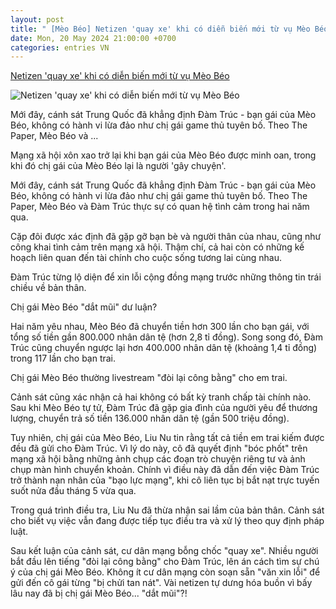 ```yaml
---
layout: post
title: " [Mèo Béo] Netizen 'quay xe' khi có diễn biến mới từ vụ Mèo Béo"
date: Mon, 20 May 2024 21:00:00 +0700
categories: entries VN
---
```

[Netizen 'quay xe' khi có diễn biến mới từ vụ Mèo Béo](https://cuoi.tuoitre.vn/netizen-quay-xe-khi-co-dien-bien-moi-tu-vu-meo-beo-2024052015031625.htm)

![Netizen 'quay xe' khi có diễn biến mới từ vụ Mèo Béo](https://cdn.tuoitre.vn/zoom/600_315/471584752817336320/2024/5/20/meo-beo-17161920212881657074996-9-0-308-572-crop-17161921828411696676866.jpg)

Mới đây, cánh sát Trung Quốc đã khẳng định Đàm Trúc - bạn gái của Mèo Béo, không có hành vi lừa đảo như chị gái game thủ tuyên bố. Theo The Paper, Mèo Béo và ...

Mạng xã hội xôn xao trở lại khi bạn gái của Mèo Béo được minh oan, trong khi đó chị gái của Mèo Béo lại là người 'gây chuyện'.

Mới đây, cánh sát Trung Quốc đã khẳng định Đàm Trúc - bạn gái của Mèo Béo, không có hành vi lừa đảo như chị gái game thủ tuyên bố. Theo The Paper, Mèo Béo và Đàm Trúc thực sự có quan hệ tình cảm trong hai năm qua.

Cặp đôi được xác định đã gặp gỡ bạn bè và người thân của nhau, cũng như công khai tình cảm trên mạng xã hội. Thậm chí, cả hai còn có những kế hoạch liên quan đến tài chính cho cuộc sống tương lai cùng nhau.

Đàm Trúc từng lộ diện để xin lỗi cộng đồng mạng trước những thông tin trái chiều về bản thân.

Chị gái Mèo Béo "dắt mũi" dư luận?

Hai năm yêu nhau, Mèo Béo đã chuyển tiền hơn 300 lần cho bạn gái, với tổng số tiền gần 800.000 nhân dân tệ (hơn 2,8 tỉ đồng). Song song đó, Đàm Trúc cũng chuyển ngược lại hơn 400.000 nhân dân tệ (khoảng 1,4 tỉ đồng) trong 117 lần cho bạn trai.

Chị gái Mèo Béo thường livestream "đòi lại công bằng" cho em trai.

Cảnh sát cũng xác nhận cả hai không có bất kỳ tranh chấp tài chính nào. Sau khi Mèo Béo tự tử, Đàm Trúc đã gặp gia đình của người yêu để thương lượng, chuyển trả số tiền 136.000 nhân dân tệ (gần 500 triệu đồng).

Tuy nhiên, chị gái của Mèo Béo, Liu Nu tin rằng tất cả tiền em trai kiếm được đều đã gửi cho Đàm Trúc. Vì lý do này, cô đã quyết định "bóc phốt" trên mạng xã hội bằng những ảnh chụp các đoạn trò chuyện riêng tư và ảnh chụp màn hình chuyển khoản. Chính vì điều này đã dẫn đến việc Đàm Trúc trở thành nạn nhân của "bạo lực mạng", khi cô liên tục bị bắt nạt trực tuyến suốt nửa đầu tháng 5 vừa qua.

Trong quá trình điều tra, Liu Nu đã thừa nhận sai lầm của bản thân. Cảnh sát cho biết vụ việc vẫn đang được tiếp tục điều tra và xử lý theo quy định pháp luật.

Sau kết luận của cảnh sát, cư dân mạng bỗng chốc "quay xe". Nhiều người bắt đầu lên tiếng "đòi lại công bằng" cho Đàm Trúc, lên án cách tìm sự chú ý của chị gái Mèo Béo. Không ít cư dân mạng còn soạn sẵn "văn xin lỗi" để gửi đến cô gái từng "bị chửi tan nát". Vài netizen tự dưng hóa buồn vì bấy lâu nay đã bị chị gái Mèo Béo... "dắt mũi"?!

